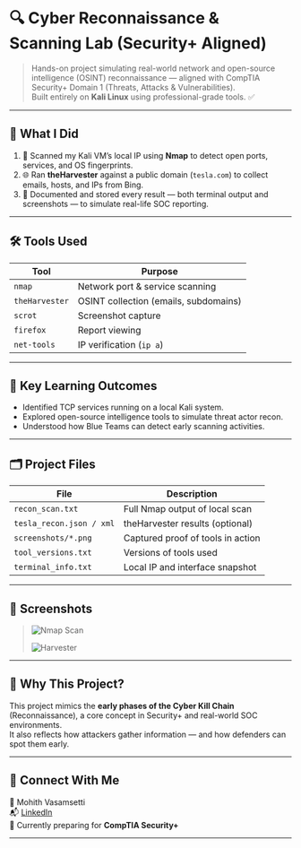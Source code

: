 # 🔍 Cyber Reconnaissance & Scanning Lab (Security+ Aligned)

> Hands-on project simulating real-world network and open-source intelligence (OSINT) reconnaissance — aligned with CompTIA Security+ Domain 1 (Threats, Attacks & Vulnerabilities).  
> Built entirely on **Kali Linux** using professional-grade tools. ✅

---

## 🧠 What I Did

1. 🔎 Scanned my Kali VM’s local IP using **Nmap** to detect open ports, services, and OS fingerprints.
2. 🌐 Ran **theHarvester** against a public domain (`tesla.com`) to collect emails, hosts, and IPs from Bing.
3. 📸 Documented and stored every result — both terminal output and screenshots — to simulate real-life SOC reporting.

---

## 🛠️ Tools Used

| Tool          | Purpose                         |
|---------------|----------------------------------|
| `nmap`        | Network port & service scanning |
| `theHarvester`| OSINT collection (emails, subdomains) |
| `scrot`       | Screenshot capture |
| `firefox`     | Report viewing |
| `net-tools`   | IP verification (`ip a`) |

---

## 🔐 Key Learning Outcomes

- Identified TCP services running on a local Kali system.
- Explored open-source intelligence tools to simulate threat actor recon.
- Understood how Blue Teams can detect early scanning activities.

---

## 🗂️ Project Files

| File                          | Description                        |
|-------------------------------|------------------------------------|
| `recon_scan.txt`              | Full Nmap output of local scan     |
| `tesla_recon.json / xml`      | theHarvester results (optional)    |
| `screenshots/*.png`           | Captured proof of tools in action  |
| `tool_versions.txt`           | Versions of tools used             |
| `terminal_info.txt`           | Local IP and interface snapshot    |

---

## 📸 Screenshots

> ![Nmap Scan](screenshots/nmap_scan_result.png)
>  
> ![Harvester](screenshots/tesla_harvest.png)

---

## 💼 Why This Project?

This project mimics the **early phases of the Cyber Kill Chain** (Reconnaissance), a core concept in Security+ and real-world SOC environments.  
It also reflects how attackers gather information — and how defenders can spot them early.

---

## 🔗 Connect With Me

📍 Mohith Vasamsetti  
📬 [LinkedIn](https://www.linkedin.com/in/mohithvasamsetti5666)  
🧠 Currently preparing for **CompTIA Security+**

---


